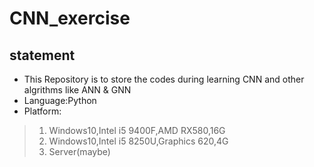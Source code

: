 # CNN_exercise

## statement
* This Repository is to store the codes during learning CNN and other algrithms like ANN & GNN
* Language:Python
* Platform:   
> 1. Windows10,Intel i5 9400F,AMD RX580,16G  
> 2. Windows10,Intel i5 8250U,Graphics 620,4G
> 3. Server(maybe)
